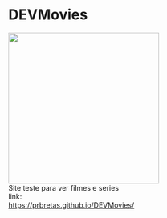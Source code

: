# DEVMovies

<img style="width:300px;
            height: 300px" src="https://i.giphy.com/media/3o7rc0qU6m5hneMsuc/giphy.webp"/>
<br>
Site teste para ver filmes e series
<br>
link:
<br>
https://prbretas.github.io/DEVMovies/
